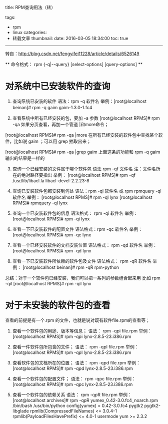 title: RPM查询用法（转）

tags:
 - rpm
 - linux
categories:
 - 转载文章
thumbnail:
date: 2016-03-05 18:34:00
toc: true

---

转自：http://blog.csdn.net/fengyifei11228/article/details/6526149

** 命令格式： rpm {-q|--query}  [select-options]  [query-options] **
　　

# 对系统中已安装软件的查询
1. 查询系统已安装的软件
 语法：rpm -q 软件名
 举例：[root@localhost beinan]# rpm -q gaim
 gaim-1.3.0-1.fc4 　　

2. 查看系统中所有已经安装的包，要加 -a 参数
  [root@localhost RPMS]# rpm -qa
  如果分页查看，再加一个管道 |和more命令；

  [root@localhost RPMS]# rpm -qa |more
  在所有已经安装的软件包中查找某个软件，比如说 gaim ；可以用 grep 抽取出来；

  [root@localhost RPMS]# rpm -qa |grep gaim
  上面这条的功能和 rpm -q gaim 输出的结果是一样的

3. 查询一个已经安装的文件属于哪个软件包
   语法 rpm -qf 文件名
   注：文件名所在的绝对路径要指出
   举例：
   [root@localhost RPMS]# rpm -qf /usr/lib/libacl.la
   libacl-devel-2.2.23-8

4. 查询已安装软件包都安装到何处
   语法：rpm -ql 软件名 或 rpm rpmquery -ql 软件名
   举例：
   [root@localhost RPMS]# rpm -ql lynx
   [root@localhost RPMS]# rpmquery -ql lynx

5. 查询一个已安装软件包的信息
   语法格式： rpm -qi 软件名
   举例：
   [root@localhost RPMS]# rpm -qi lynx

6. 查看一下已安装软件的配置文件
   语法格式：rpm -qc 软件名
   举例：
   [root@localhost RPMS]# rpm -qc lynx

7. 查看一个已经安装软件的文档安装位置
   语法格式： rpm -qd 软件名
   举例：
   [root@localhost RPMS]# rpm -qd lynx

8. 查看一下已安装软件所依赖的软件包及文件
   语法格式： rpm -qR 软件名
   举例：
   [root@localhost beinan]# rpm -qR rpm-python

总结：对于一个软件包已经安装，我们可以把一系列的参数组合起来用
比如 rpm -qil
[root@localhost RPMS]# rpm -qil lynx

<!--more-->

# 对于未安装的软件包的查看

查看的前提是有一个.rpm 的文件，也就是说对既有软件file.rpm的查看等；

1. 查看一个软件包的用途、版本等信息；
   语法： rpm -qpi file.rpm
   举例：
   [root@localhost RPMS]# rpm -qpi lynx-2.8.5-23.i386.rpm

2. 查看一件软件包所包含的文件；
   语法： rpm -qpl file.rpm
   举例：
   [root@localhost RPMS]# rpm -qpl lynx-2.8.5-23.i386.rpm

3. 查看软件包的文档所在的位置；
   语法： rpm -qpd file.rpm
   举例：
   [root@localhost RPMS]# rpm -qpd lynx-2.8.5-23.i386.rpm

4. 查看一个软件包的配置文件；
   语法： rpm -qpc file.rpm
   举例：
   [root@localhost RPMS]# rpm -qpc lynx-2.8.5-23.i386.rpm

5. 查看一个软件包的依赖关系
   语法： rpm -qpR file.rpm
   举例：
   [root@localhost archives]# rpm -qpR yumex_0.42-3.0.fc4_noarch.rpm
   /bin/bash
   /usr/bin/python
   config(yumex) = 0.42-3.0.fc4
   pygtk2
   pygtk2-libglade
   rpmlib(CompressedFileNames) <= 3.0.4-1
   rpmlib(PayloadFilesHavePrefix) <= 4.0-1
   usermode
   yum >= 2.3.2
